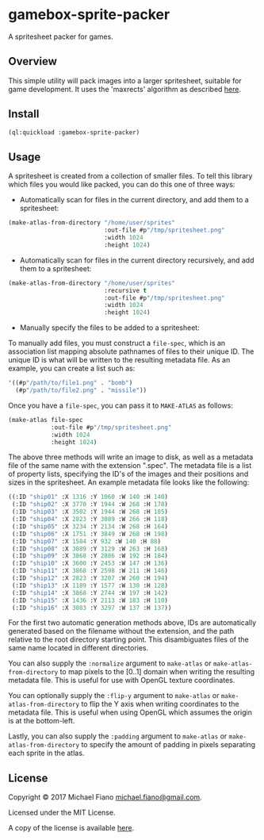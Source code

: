 # gamebox-sprite-packer

A spritesheet packer for games.

## Overview

This simple utility will pack images into a larger spritesheet, suitable for
game development. It uses the 'maxrects' algorithm as described
[here](http://clb.demon.fi/files/RectangleBinPack.pdf).

## Install

``` lisp
(ql:quickload :gamebox-sprite-packer)
```

## Usage

A spritesheet is created from a collection of smaller files. To tell this
library which files you would like packed, you can do this one of three ways:

- Automatically scan for files in the current directory, and add them to a
  spritesheet:

``` lisp
(make-atlas-from-directory "/home/user/sprites"
                           :out-file #p"/tmp/spritesheet.png"
                           :width 1024
                           :height 1024)
```

- Automatically scan for files in the current directory recursively, and add
  them to a spritesheet:

``` lisp
(make-atlas-from-directory "/home/user/sprites"
                           :recursive t
                           :out-file #p"/tmp/spritesheet.png"
                           :width 1024
                           :height 1024)
```

- Manually specify the files to be added to a spritesheet:

To manually add files, you must construct a `file-spec`, which is an association
list mapping absolute pathnames of files to their unique ID. The unique ID is
what will be written to the resulting metadata file. As an example, you can
create a list such as:

``` lisp
'((#p"/path/to/file1.png" . "bomb")
  (#p"/path/to/file2.png" . "missile"))
```

Once you have a `file-spec`, you can pass it to `MAKE-ATLAS` as follows:

``` lisp
(make-atlas file-spec
            :out-file #p"/tmp/spritesheet.png"
            :width 1024
            :height 1024)
```

The above three methods will write an image to disk, as well as a metadata file
of the same name with the extension ".spec". The metadata file is a list of
property lists, specifying the ID's of the images and their positions and sizes
in the spritesheet. An example metadata file looks like the following:

``` lisp
((:ID "ship01" :X 1316 :Y 1060 :W 140 :H 140)
 (:ID "ship02" :X 3770 :Y 1944 :W 268 :H 178)
 (:ID "ship03" :X 3502 :Y 1944 :W 268 :H 185)
 (:ID "ship04" :X 2823 :Y 3089 :W 266 :H 118)
 (:ID "ship05" :X 3234 :Y 2134 :W 268 :H 164)
 (:ID "ship06" :X 1751 :Y 3849 :W 268 :H 198)
 (:ID "ship07" :X 1584 :Y 932 :W 140 :H 88)
 (:ID "ship08" :X 3089 :Y 3129 :W 263 :H 168)
 (:ID "ship09" :X 3868 :Y 2886 :W 192 :H 184)
 (:ID "ship10" :X 3600 :Y 2453 :W 147 :H 136)
 (:ID "ship11" :X 3868 :Y 2598 :W 211 :H 146)
 (:ID "ship12" :X 2823 :Y 3207 :W 260 :H 194)
 (:ID "ship13" :X 1189 :Y 1577 :W 130 :H 128)
 (:ID "ship14" :X 3868 :Y 2744 :W 197 :H 142)
 (:ID "ship15" :X 1436 :Y 2113 :W 183 :H 110)
 (:ID "ship16" :X 3083 :Y 3297 :W 137 :H 137))
```

For the first two automatic generation methods above, IDs are automatically
generated based on the filename without the extension, and the path relative to
the root directory starting point. This disambiguates files of the same name
located in different directories.

You can also supply the `:normalize` argument to `make-atlas` or
`make-atlas-from-directory` to map pixels to the [0..1] domain when writing the
resulting metadata file. This is useful for use with OpenGL texture coordinates.

You can optionally supply the `:flip-y` argument to `make-atlas` or
`make-atlas-from-directory` to flip the Y axis when writing coordinates to the
metadata file. This is useful when using OpenGL which assumes the origin is at
the bottom-left.

Lastly, you can also supply the `:padding` argument to `make-atlas` or
`make-atlas-from-directory` to specify the amount of padding in pixels
separating each sprite in the atlas.

## License

Copyright © 2017 Michael Fiano <michael.fiano@gmail.com>.

Licensed under the MIT License.

A copy of the license is available [here](LICENSE).
